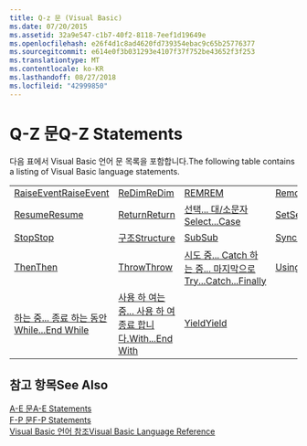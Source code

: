```yaml
---
title: Q-z 문 (Visual Basic)
ms.date: 07/20/2015
ms.assetid: 32a9e547-c1b7-40f2-8118-7eef1d19649e
ms.openlocfilehash: e26f4d1c8ad4620fd739354ebac9c65b25776377
ms.sourcegitcommit: e614e0f3b031293e4107f37f752be43652f3f253
ms.translationtype: MT
ms.contentlocale: ko-KR
ms.lasthandoff: 08/27/2018
ms.locfileid: "42999850"
---
```

# <a name="q-z-statements"></a><span data-ttu-id="fd01a-102">Q-Z 문</span><span class="sxs-lookup"><span data-stu-id="fd01a-102">Q-Z Statements</span></span>
<span data-ttu-id="fd01a-103">다음 표에서 Visual Basic 언어 문 목록을 포함합니다.</span><span class="sxs-lookup"><span data-stu-id="fd01a-103">The following table contains a listing of Visual Basic language statements.</span></span>  
  
|||||  
|---|---|---|---|  
|[<span data-ttu-id="fd01a-104">RaiseEvent</span><span class="sxs-lookup"><span data-stu-id="fd01a-104">RaiseEvent</span></span>](../../../visual-basic/language-reference/statements/raiseevent-statement.md)|[<span data-ttu-id="fd01a-105">ReDim</span><span class="sxs-lookup"><span data-stu-id="fd01a-105">ReDim</span></span>](../../../visual-basic/language-reference/statements/redim-statement.md)|[<span data-ttu-id="fd01a-106">REM</span><span class="sxs-lookup"><span data-stu-id="fd01a-106">REM</span></span>](../../../visual-basic/language-reference/statements/rem-statement.md)|[<span data-ttu-id="fd01a-107">RemoveHandler</span><span class="sxs-lookup"><span data-stu-id="fd01a-107">RemoveHandler</span></span>](../../../visual-basic/language-reference/statements/removehandler-statement.md)|  
|[<span data-ttu-id="fd01a-108">Resume</span><span class="sxs-lookup"><span data-stu-id="fd01a-108">Resume</span></span>](../../../visual-basic/language-reference/statements/resume-statement.md)|[<span data-ttu-id="fd01a-109">Return</span><span class="sxs-lookup"><span data-stu-id="fd01a-109">Return</span></span>](../../../visual-basic/language-reference/statements/return-statement.md)|[<span data-ttu-id="fd01a-110">선택... 대/소문자</span><span class="sxs-lookup"><span data-stu-id="fd01a-110">Select...Case</span></span>](../../../visual-basic/language-reference/statements/select-case-statement.md)|[<span data-ttu-id="fd01a-111">Set</span><span class="sxs-lookup"><span data-stu-id="fd01a-111">Set</span></span>](../../../visual-basic/language-reference/statements/set-statement.md)|  
|[<span data-ttu-id="fd01a-112">Stop</span><span class="sxs-lookup"><span data-stu-id="fd01a-112">Stop</span></span>](../../../visual-basic/language-reference/statements/stop-statement.md)|[<span data-ttu-id="fd01a-113">구조</span><span class="sxs-lookup"><span data-stu-id="fd01a-113">Structure</span></span>](../../../visual-basic/language-reference/statements/structure-statement.md)|[<span data-ttu-id="fd01a-114">Sub</span><span class="sxs-lookup"><span data-stu-id="fd01a-114">Sub</span></span>](../../../visual-basic/language-reference/statements/sub-statement.md)|[<span data-ttu-id="fd01a-115">SyncLock</span><span class="sxs-lookup"><span data-stu-id="fd01a-115">SyncLock</span></span>](../../../visual-basic/language-reference/statements/synclock-statement.md)|  
|[<span data-ttu-id="fd01a-116">Then</span><span class="sxs-lookup"><span data-stu-id="fd01a-116">Then</span></span>](../../../visual-basic/language-reference/statements/then-statement.md)|[<span data-ttu-id="fd01a-117">Throw</span><span class="sxs-lookup"><span data-stu-id="fd01a-117">Throw</span></span>](../../../visual-basic/language-reference/statements/throw-statement.md)|[<span data-ttu-id="fd01a-118">시도 중... Catch 하는 중... 마지막으로</span><span class="sxs-lookup"><span data-stu-id="fd01a-118">Try...Catch...Finally</span></span>](../../../visual-basic/language-reference/statements/try-catch-finally-statement.md)|[<span data-ttu-id="fd01a-119">Using</span><span class="sxs-lookup"><span data-stu-id="fd01a-119">Using</span></span>](../../../visual-basic/language-reference/statements/using-statement.md)|  
|[<span data-ttu-id="fd01a-120">하는 중... 종료 하는 동안</span><span class="sxs-lookup"><span data-stu-id="fd01a-120">While...End While</span></span>](../../../visual-basic/language-reference/statements/while-end-while-statement.md)|[<span data-ttu-id="fd01a-121">사용 하 여는 중... 사용 하 여 종료 합니다.</span><span class="sxs-lookup"><span data-stu-id="fd01a-121">With...End With</span></span>](../../../visual-basic/language-reference/statements/with-end-with-statement.md)|[<span data-ttu-id="fd01a-122">Yield</span><span class="sxs-lookup"><span data-stu-id="fd01a-122">Yield</span></span>](../../../visual-basic/language-reference/statements/yield-statement.md)||  
  
## <a name="see-also"></a><span data-ttu-id="fd01a-123">참고 항목</span><span class="sxs-lookup"><span data-stu-id="fd01a-123">See Also</span></span>  
 [<span data-ttu-id="fd01a-124">A-E 문</span><span class="sxs-lookup"><span data-stu-id="fd01a-124">A-E Statements</span></span>](../../../visual-basic/language-reference/statements/a-e-statements.md)  
 [<span data-ttu-id="fd01a-125">F-P 문</span><span class="sxs-lookup"><span data-stu-id="fd01a-125">F-P Statements</span></span>](../../../visual-basic/language-reference/statements/f-p-statements.md)  
 [<span data-ttu-id="fd01a-126">Visual Basic 언어 참조</span><span class="sxs-lookup"><span data-stu-id="fd01a-126">Visual Basic Language Reference</span></span>](../../../visual-basic/language-reference/index.md)
